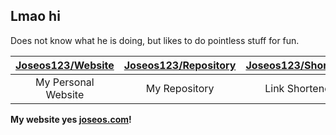 ## Lmao hi

Does not know what he is doing, but likes to do pointless stuff for fun.

| [Joseos123/Website](https://github.com/Joseos123/joseos.com) | [Joseos123/Repository](https://github.com/Joseos123/repo.joseos.com) | [Joseos123/Shortener](https://github.com/Joseos123/go.joseos.com) | [Joseos123/Joseos123](https://github.com/Joseos123/Joseos123) |
| :-: | :-: | :-: | :-: |
| My Personal Website | My Repository | Link Shortener | Repo for This |


**My website yes [joseos.com](https://joseos.com)!**